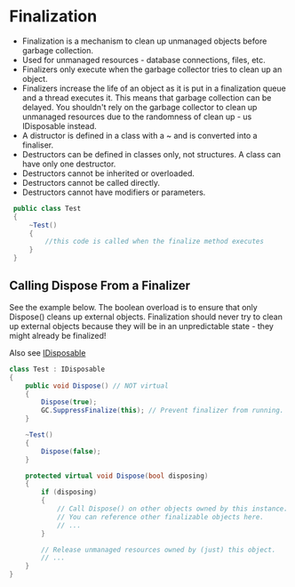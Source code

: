 # Finalization

 

- Finalization is a mechanism to clean up unmanaged objects before garbage collection.
- Used for unmanaged resources - database connections, files, etc.
- Finalizers only execute when the garbage collector tries to clean up an object.
- Finalizers increase the life of an object as it is put in a finalization queue and a thread executes it. This means that garbage collection can be delayed. You shouldn't rely on the garbage collector to clean up unmanaged resources due to the randomness of clean up - us IDisposable instead. 
- A distructor is defined in a class with a ~ and is converted into a finaliser.
- Destructors can be defined in classes only, not structures. A class can have only one destructor.
- Destructors cannot be inherited or overloaded.
- Destructors cannot be called directly.
- Destructors cannot have modifiers or parameters.

```csharp
 public class Test
 {
     ~Test()
     {
         //this code is called when the finalize method executes
     }
 }
```

## Calling Dispose From a Finalizer
See the example below. The boolean overload is to ensure that only Dispose() cleans up external objects. Finalization should never try to clean up external objects because they will be in an unpredictable state - they might already be finalized!

Also see [IDisposable](../Interfaces/IDisposable.md)

```csharp
class Test : IDisposable
{
    public void Dispose() // NOT virtual
    {
        Dispose(true);
        GC.SuppressFinalize(this); // Prevent finalizer from running.
    }

    ~Test()
    {
        Dispose(false);
    }

    protected virtual void Dispose(bool disposing)
    {
        if (disposing)
        {
            // Call Dispose() on other objects owned by this instance.
            // You can reference other finalizable objects here.
            // ...
        }

        // Release unmanaged resources owned by (just) this object.
        // ...
    }
}
```
<!--stackedit_data:
eyJoaXN0b3J5IjpbMTczODc2ODcxMV19
-->